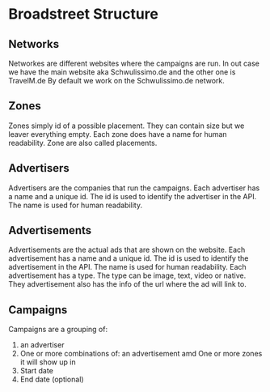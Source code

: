# Broadstreet Structure

## Networks
Networkes are different websites where the campaigns are run. 
In out case we have the main website aka Schwulissimo.de and the other one is TravelM.de
By default we work on the Schwulissimo.de network.

## Zones
Zones simply id of a possible placement. They can contain size but we leaver everything empty.
Each zone does have a name for human readability.
Zone are also called placements.

## Advertisers
Advertisers are the companies that run the campaigns.
Each advertiser has a name and a unique id.
The id is used to identify the advertiser in the API.
The name is used for human readability.

## Advertisements
Advertisements are the actual ads that are shown on the website.
Each advertisement has a name and a unique id.
The id is used to identify the advertisement in the API.
The name is used for human readability.
Each advertisement has a type.
The type can be image, text, video or native.
They advertisement also has the info of the url where the ad will link to.

## Campaigns
Campaigns are a grouping of:
1) an advertiser
2) One or more combinations of:
an advertisement amd One or more zones it will show up in
3) Start date
4) End date (optional)




